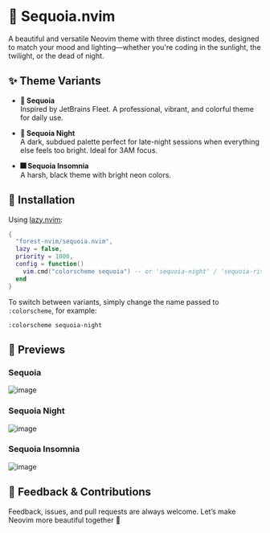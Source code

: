 # 🌲 Sequoia.nvim

A beautiful and versatile Neovim theme with three distinct modes, designed to match your mood and lighting—whether you're coding in the sunlight, the twilight, or the dead of night.

## ✨ Theme Variants

- **🌿 Sequoia**  
  Inspired by JetBrains Fleet. A professional, vibrant, and colorful theme for daily use.

- **🌲 Sequoia Night**  
  A dark, subdued palette perfect for late-night sessions when everything else feels too bright. Ideal for 3AM focus.

- **🎆 Sequoia Insomnia**  
	A harsh, black theme with bright neon colors.

## 🔧 Installation

Using [lazy.nvim](https://github.com/folke/lazy.nvim):

```lua
{
  "forest-nvim/sequoia.nvim",
  lazy = false,
  priority = 1000,
  config = function()
    vim.cmd("colorscheme sequoia") -- or 'sequoia-night' / 'sequoia-rise'
  end
}
```

To switch between variants, simply change the name passed to `:colorscheme`, for example:

```vim
:colorscheme sequoia-night
```

## 📸 Previews
### Sequoia
![image](https://github.com/user-attachments/assets/95861f05-c256-412c-94eb-87dc6032fc9d)
### Sequoia Night
![image](https://github.com/user-attachments/assets/d3bc80f0-66dc-4269-b4a4-95e67760bd08)
### Sequoia Insomnia
![image](https://github.com/user-attachments/assets/8b02111b-6e4a-423f-baf9-539a90d185b0)


## 💬 Feedback & Contributions

Feedback, issues, and pull requests are always welcome. Let’s make Neovim more beautiful together 🌿
